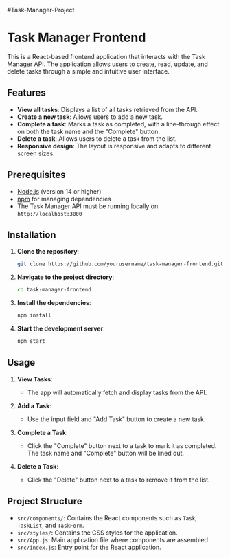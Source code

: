 #Task-Manager-Project

# Task Manager Frontend

This is a React-based frontend application that interacts with the Task Manager API. The application allows users to create, read, update, and delete tasks through a simple and intuitive user interface.

## Features

- **View all tasks**: Displays a list of all tasks retrieved from the API.
- **Create a new task**: Allows users to add a new task.
- **Complete a task**: Marks a task as completed, with a line-through effect on both the task name and the "Complete" button.
- **Delete a task**: Allows users to delete a task from the list.
- **Responsive design**: The layout is responsive and adapts to different screen sizes.

## Prerequisites

- [Node.js](https://nodejs.org/) (version 14 or higher)
- [npm](https://www.npmjs.com/) for managing dependencies
- The Task Manager API must be running locally on `http://localhost:3000`

## Installation

1. **Clone the repository**:

   ```bash
   git clone https://github.com/yourusername/task-manager-frontend.git

2. **Navigate to the project directory**:

   ```bash
   cd task-manager-frontend

3. **Install the dependencies**:

   ```bash
   npm install

4. **Start the development server**:

   ```bash
   npm start
   
## Usage

1. **View Tasks**:
   - The app will automatically fetch and display tasks from the API.

2. **Add a Task**:
   - Use the input field and "Add Task" button to create a new task.

3. **Complete a Task**:
   - Click the "Complete" button next to a task to mark it as completed. The task name and "Complete" button will be lined out.

4. **Delete a Task**:
   - Click the "Delete" button next to a task to remove it from the list.

## Project Structure

- `src/components/`: Contains the React components such as `Task`, `TaskList`, and `TaskForm`.
- `src/styles/`: Contains the CSS styles for the application.
- `src/App.js`: Main application file where components are assembled.
- `src/index.js`: Entry point for the React application.

 
 
